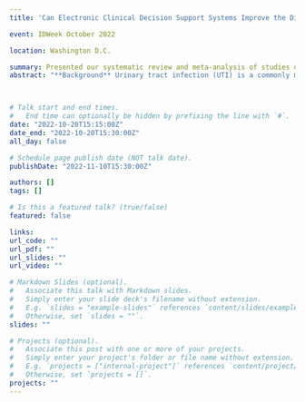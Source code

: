 ```yaml
---
title: 'Can Electronic Clinical Decision Support Systems Improve the Diagnosis of Urinary Tract Infections?: A Systematic Review and Meta-Analysis'

event: IDWeek October 2022 

location: Washington D.C.

summary: Presented our systematic review and meta-analysis of studies describing interventions utilizing clinical decision support to reduce unnecessary urinary diagnostic testing 
abstract: "**Background** Urinary tract infection (UTI) is a commonly misdiagnosed infectious condition. Stewardship interventions which successfully reduce rates of asymptomatic bacteriuria treatment (ASB) are often labor intensive, and thus a systematic solution is desirable. In this systematic review and meta-analysis, we aimed to identify published studies describing interventions utilizing clinical decision support (CDS) to reduce unnecessary urinary diagnostic testing and to characterize the effectiveness of these interventions. **Methods** We conducted a comprehensive electronic search and manual reference list review for peer-reviewed articles published prior to July 2, 2021. Studies which described an intervention designed to reduce unnecessary or incorrect diagnosis of UTI through utilization of CDS were included. The primary outcome of interest was rate of urine culture tests ordered. **Results** The electronic search identified 5,013 studies for screening. After screening and full-text review, 9 studies met criteria for inclusion. Manual reference list review identified an additional 5 studies, yielding a total of 14 studies included in the systematic review. The most common intervention was urinalysis with reflex to urine culture based on pre-specified urinalysis parameters, such as a threshold level of pyuria. All nine studies with statistical comparisons reported a decreased urine culture rate post-intervention, eight of which were statistically significant. In the meta-analysis, a 37.1% decrease in urine culture rate was detected after CDS implementation (Table 3). Several studies also reported improvements in antimicrobial-related measures such as days of therapy and guideline-concordant therapy. Catheter-associated urinary tract infection rate was decreased in two studies and unchanged in a third study. A limited number of included studies reported no adverse outcomes including increased bloodstream infection or mortality rates. **Conclusions** In this systematic review and meta-analysis, we found that clinical decision support was highly effective in decreasing urine culture rates. Prospective studies are needed to evaluate the impact on antimicrobial prescribing, patient-relevant outcomes, and potential adverse effects." 



# Talk start and end times.
#   End time can optionally be hidden by prefixing the line with `#`.
date: "2022-10-20T15:15:00Z"
date_end: "2022-10-20T15:30:00Z"
all_day: false

# Schedule page publish date (NOT talk date).
publishDate: "2022-11-10T15:30:00Z"

authors: []
tags: []

# Is this a featured talk? (true/false)
featured: false

links:
url_code: ""
url_pdf: ""
url_slides: ""
url_video: ""

# Markdown Slides (optional).
#   Associate this talk with Markdown slides.
#   Simply enter your slide deck's filename without extension.
#   E.g. `slides = "example-slides"` references `content/slides/example-slides.md`.
#   Otherwise, set `slides = ""`.
slides: ""

# Projects (optional).
#   Associate this post with one or more of your projects.
#   Simply enter your project's folder or file name without extension.
#   E.g. `projects = ["internal-project"]` references `content/project/deep-learning/index.md`.
#   Otherwise, set `projects = []`.
projects: ""
---
```

